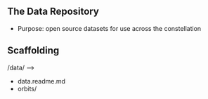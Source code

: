 ##  The Data Repository
- Purpose:  open source datasets for use across the constellation

##  Scaffolding
/data/ -->
- data.readme.md
- orbits/

